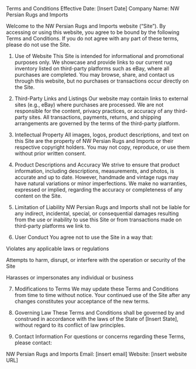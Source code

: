 Terms and Conditions
Effective Date: [Insert Date]
Company Name: NW Persian Rugs and Imports

Welcome to the NW Persian Rugs and Imports website (“Site”). By accessing or using this website, you agree to be bound by the following Terms and Conditions. If you do not agree with any part of these terms, please do not use the Site.

1. Use of Website
This Site is intended for informational and promotional purposes only. We showcase and provide links to our current rug inventory listed on third-party platforms such as eBay, where all purchases are completed. You may browse, share, and contact us through this website, but no purchases or transactions occur directly on the Site.

2. Third-Party Links and Listings
Our website may contain links to external sites (e.g., eBay) where purchases are processed. We are not responsible for the content, privacy practices, or accuracy of any third-party sites. All transactions, payments, returns, and shipping arrangements are governed by the terms of the third-party platform.

3. Intellectual Property
All images, logos, product descriptions, and text on this Site are the property of NW Persian Rugs and Imports or their respective copyright holders. You may not copy, reproduce, or use them without prior written consent.

4. Product Descriptions and Accuracy
We strive to ensure that product information, including descriptions, measurements, and photos, is accurate and up to date. However, handmade and vintage rugs may have natural variations or minor imperfections. We make no warranties, expressed or implied, regarding the accuracy or completeness of any content on the Site.

5. Limitation of Liability
NW Persian Rugs and Imports shall not be liable for any indirect, incidental, special, or consequential damages resulting from the use or inability to use this Site or from transactions made on third-party platforms we link to.

6. User Conduct
You agree not to use the Site in a way that:

Violates any applicable laws or regulations

Attempts to harm, disrupt, or interfere with the operation or security of the Site

Harasses or impersonates any individual or business

7. Modifications to Terms
We may update these Terms and Conditions from time to time without notice. Your continued use of the Site after any changes constitutes your acceptance of the new terms.

8. Governing Law
These Terms and Conditions shall be governed by and construed in accordance with the laws of the State of [Insert State], without regard to its conflict of law principles.

9. Contact Information
For questions or concerns regarding these Terms, please contact:

NW Persian Rugs and Imports
Email: [insert email]
Website: [insert website URL]

